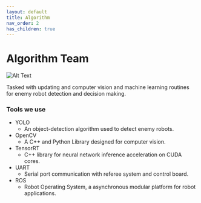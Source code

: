 ```yaml
---
layout: default
title: Algorithm
nav_order: 2
has_children: true
---
```


# Algorithm Team

![Alt Text](robot.gif)

Tasked with updating and computer vision and machine learning routines for enemy robot detection and decision making.
### Tools we use
- YOLO   
	- An object-detection algorithm used to detect enemy robots.   
- OpenCV
    - A C++ and Python Library designed for computer vision. 
- TensorRT
    - C++ library for neural network inference acceleration on CUDA cores. 
- UART 
    - Serial port communication with referee system and control board. 
- ROS
    - Robot Operating System, a asynchronous modular platform for robot applications. 
